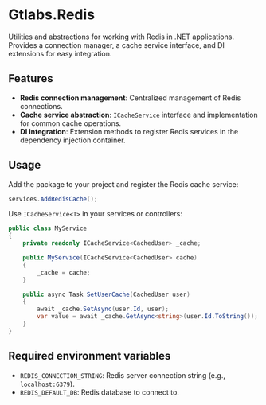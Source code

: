 # Gtlabs.Redis

Utilities and abstractions for working with Redis in .NET applications. Provides a connection manager, a cache service interface, and DI extensions for easy integration.

## Features

- **Redis connection management**: Centralized management of Redis connections.
- **Cache service abstraction**: `ICacheService` interface and implementation for common cache operations.
- **DI integration**: Extension methods to register Redis services in the dependency injection container.

## Usage

Add the package to your project and register the Redis cache service:

```csharp
services.AddRedisCache();
```

Use `ICacheService<T>` in your services or controllers:

```csharp
public class MyService
{
    private readonly ICacheService<CachedUser> _cache;

    public MyService(ICacheService<CachedUser> cache)
    {
        _cache = cache;
    }

    public async Task SetUserCache(CachedUser user)
    {
        await _cache.SetAsync(user.Id, user);
        var value = await _cache.GetAsync<string>(user.Id.ToString());
    }
}
```

## Required environment variables

- `REDIS_CONNECTION_STRING`: Redis server connection string (e.g., `localhost:6379`).
- `REDIS_DEFAULT_DB`: Redis database to connect to.